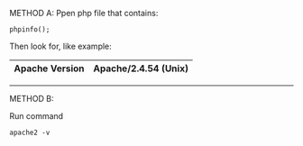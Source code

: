 
METHOD A: Ppen php file that contains:
```
phpinfo();
```

Then look for, like example:

| Apache Version | Apache/2.4.54 (Unix) |
|-----------------|----------------------|

---

METHOD B:

Run command
```
apache2 -v
```
